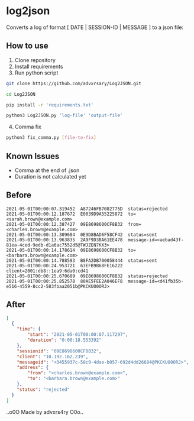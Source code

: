 # log2json
Converts a log of format [ DATE | SESSION-ID | MESSAGE ] to a json file:

## How to use

1. Clone repository
2. Install requirements 
3. Run python script

```bash
git clone https://github.com/advxrsary/Log2JSON.git

cd Log2JSON

pip install -r 'requirements.txt'

python3 Log2JSON.py 'log-file' 'output-file'
```
4. Comma fix
```bash
python3 fix_comma.py [file-to-fix]
```

## Known Issues
+ Comma at the end of .json
+ Duration is not calculated yet

## Before
```log
2021-05-01T00:00:07.319452  A87246FB7082775D  status=rejected
2021-05-01T00:00:12.187672  E0039D9A55225872  to=<sarah.brown@example.com>
2021-05-01T00:00:12.387427  09E8698600CF8B32  from=<charles.brown@example.com>
2021-05-01T00:00:13.309684  0E9D8BAD6F58CF42  status=sent
2021-05-01T00:00:13.963835  2A9F9D3BA61EE478  message-id=<aebad43f-81ea-4ced-9edb-d1a6ac7552d5@TWJZEN7KX3>
2021-05-01T00:00:14.178614  09E8698600CF8B32  to=<barbara.brown@example.com>
2021-05-01T00:00:14.788593  B8FA2DB700058444  status=sent
2021-05-01T00:00:24.953721  63EFB9B68FE16222  client=2001:db8::1ea9:6da0:cd41
2021-05-01T00:00:25.670689  09E8698600CF8B32  status=rejected
2021-05-01T00:00:25.852578  80AE5FEE2A046EF8  message-id=<d41fb35b-e516-4559-8cc2-583fbaa2051b@PKCKUO0ORJ>
```
## After
```json
[
  {
    "time": {
        "start": "2021-05-01T00:00:07.117297",
        "duration": "0:00:18.553392"
    },
    "sessionid": "09E8698600CF8B32",
    "client": "10.192.162.239",
    "messageid": "<3455937c-58c9-4dae-b057-692d4dd26684@PKCKUO0ORJ>",
    "address": {
        "from": "<charles.brown@example.com>",
        "to": "<barbara.brown@example.com>"
    },
    "status": "rejected"
  }
]
```


..o0O Made by advxrs4ry O0o..
